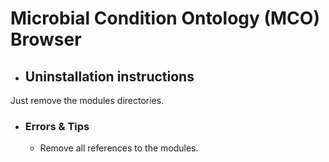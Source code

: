 # Microbial Condition Ontology (MCO) Browser

- ## Uninstallation instructions

Just remove the modules directories.

- ### Errors & Tips

  - Remove all references to the modules.
